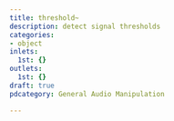 ```yaml
---
title: threshold~
description: detect signal thresholds
categories:
- object
inlets:
  1st: {}
outlets:
  1st: {}
draft: true
pdcategory: General Audio Manipulation

---
```



